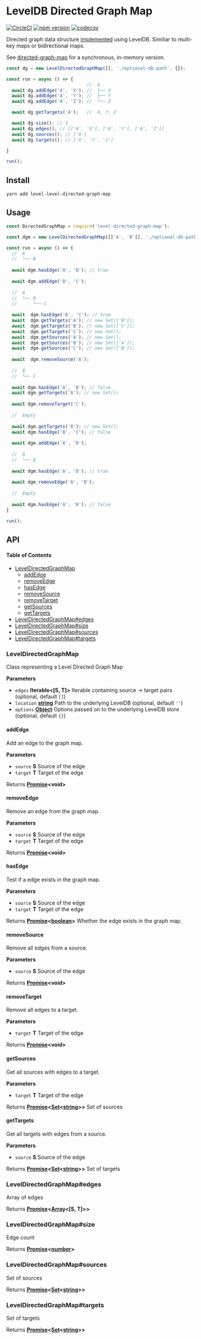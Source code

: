 # LevelDB Directed Graph Map

[![CircleCI](https://circleci.com/gh/wehriam/level-directed-graph-map.svg?style=svg)](https://circleci.com/gh/wehriam/level-directed-graph-map) [![npm version](https://badge.fury.io/js/level-directed-graph-map.svg)](http://badge.fury.io/js/level-directed-graph-map) [![codecov](https://codecov.io/gh/wehriam/level-directed-graph-map/branch/master/graph/badge.svg)](https://codecov.io/gh/wehriam/level-directed-graph-map)

Directed graph data structure [implemented](https://github.com/wehriam/level-directed-graph-map/blob/master/src/index.js) using LevelDB. Similiar to multi-key maps or bidirectional maps.

See [directed-graph-map](https://www.npmjs.com/package/directed-graph-map) for a synchronous, in-memory version.

```js
const dg = new LevelDirectedGraphMap([], './optional-db-path', {});

const run = async () => {
                              //  A
  await dg.addEdge('A', 'X'); //  ├── X
  await dg.addEdge('A', 'Y'); //  ├── Y
  await dg.addEdge('A', 'Z'); //  └── Z

  await dg.getTargets('A');   //  X, Y, Z

  await dg.size(); // 3
  await dg.edges(); // [['A', 'X'], ['A', 'Y'], ['A', 'Z']]
  await dg.sources(); // ['A']
  await dg.targets(); // ['X', 'Y', 'z']

}

run();
```

## Install

`yarn add level-level-directed-graph-map`

## Usage

```js
const DirectedGraphMap = require('level-directed-graph-map');

const dgm = new LevelDirectedGraphMap([['A', 'B']], './optional-db-path', {});

const run = async () => {
  //  A
  //  └── B
  
  await dgm.hasEdge('A', 'B'); // true
  
  await dgm.addEdge('B', 'C');
  
  //  A
  //  └── B
  //      └── C
  
  await  dgm.hasEdge('B', 'C'); // true
  await  dgm.getTargets('A'); // new Set(['B']);
  await  dgm.getTargets('B'); // new Set(['C']);
  await  dgm.getTargets('C'); // new Set();
  await  dgm.getSources('A'); // new Set();
  await  dgm.getSources('B'); // new Set(['A']);
  await  dgm.getSources('C'); // new Set(['B']);
  
  await  dgm.removeSource('A');
  
  //  B
  //  └── C
  
  await dgm.hasEdge('A', 'B'); // false
  await dgm.getTargets('A'); // new Set();
  
  await dgm.removeTarget('C');
  
  //  Empty
  
  await dgm.getTargets('B'); // new Set();
  await dgm.hasEdge('B', 'C'); // false
  
  await dgm.addEdge('A', 'B');
  
  //  A
  //  └── B
  
  await dgm.hasEdge('A', 'B'); // true
  
  await dgm.removeEdge('A', 'B');
  
  //  Empty
  
  await dgm.hasEdge('A', 'B'); // false
}

run();
```

## API

<!-- Generated by documentation.js. Update this documentation by updating the source code. -->

#### Table of Contents

-   [LevelDirectedGraphMap](#leveldirectedgraphmap)
    -   [addEdge](#addedge)
    -   [removeEdge](#removeedge)
    -   [hasEdge](#hasedge)
    -   [removeSource](#removesource)
    -   [removeTarget](#removetarget)
    -   [getSources](#getsources)
    -   [getTargets](#gettargets)
-   [LevelDirectedGraphMap#edges](#leveldirectedgraphmapedges)
-   [LevelDirectedGraphMap#size](#leveldirectedgraphmapsize)
-   [LevelDirectedGraphMap#sources](#leveldirectedgraphmapsources)
-   [LevelDirectedGraphMap#targets](#leveldirectedgraphmaptargets)

### LevelDirectedGraphMap

Class representing a Level Directed Graph Map

**Parameters**

-   `edges` **Iterable&lt;\[S, T]>** Iterable containing source -> target pairs (optional, default `[]`)
-   `location` **[string](https://developer.mozilla.org/docs/Web/JavaScript/Reference/Global_Objects/String)** Path to the underlying LevelDB (optional, default `''`)
-   `options` **[Object](https://developer.mozilla.org/docs/Web/JavaScript/Reference/Global_Objects/Object)** Options passed on to the underlying LevelDB store (optional, default `{}`)

#### addEdge

Add an edge to the graph map.

**Parameters**

-   `source` **S** Source of the edge
-   `target` **T** Target of the edge

Returns **[Promise](https://developer.mozilla.org/docs/Web/JavaScript/Reference/Global_Objects/Promise)&lt;void>** 

#### removeEdge

Remove an edge from the graph map.

**Parameters**

-   `source` **S** Source of the edge
-   `target` **T** Target of the edge

Returns **[Promise](https://developer.mozilla.org/docs/Web/JavaScript/Reference/Global_Objects/Promise)&lt;void>** 

#### hasEdge

Test if a edge exists in the graph map.

**Parameters**

-   `source` **S** Source of the edge
-   `target` **T** Target of the edge

Returns **[Promise](https://developer.mozilla.org/docs/Web/JavaScript/Reference/Global_Objects/Promise)&lt;[boolean](https://developer.mozilla.org/docs/Web/JavaScript/Reference/Global_Objects/Boolean)>** Whether the edge exists in the graph map.

#### removeSource

Remove all edges from a source.

**Parameters**

-   `source` **S** Source of the edge

Returns **[Promise](https://developer.mozilla.org/docs/Web/JavaScript/Reference/Global_Objects/Promise)&lt;void>** 

#### removeTarget

Remove all edges to a target.

**Parameters**

-   `target` **T** Target of the edge

Returns **[Promise](https://developer.mozilla.org/docs/Web/JavaScript/Reference/Global_Objects/Promise)&lt;void>** 

#### getSources

Get all sources with edges to a target.

**Parameters**

-   `target` **T** Target of the edge

Returns **[Promise](https://developer.mozilla.org/docs/Web/JavaScript/Reference/Global_Objects/Promise)&lt;[Set](https://developer.mozilla.org/docs/Web/JavaScript/Reference/Global_Objects/Set)&lt;[string](https://developer.mozilla.org/docs/Web/JavaScript/Reference/Global_Objects/String)>>** Set of sources

#### getTargets

Get all targets with edges from a source.

**Parameters**

-   `source` **S** Source of the edge

Returns **[Promise](https://developer.mozilla.org/docs/Web/JavaScript/Reference/Global_Objects/Promise)&lt;[Set](https://developer.mozilla.org/docs/Web/JavaScript/Reference/Global_Objects/Set)&lt;[string](https://developer.mozilla.org/docs/Web/JavaScript/Reference/Global_Objects/String)>>** Set of targets

### LevelDirectedGraphMap#edges

Array of edges

Returns **[Promise](https://developer.mozilla.org/docs/Web/JavaScript/Reference/Global_Objects/Promise)&lt;[Array](https://developer.mozilla.org/docs/Web/JavaScript/Reference/Global_Objects/Array)&lt;\[S, T]>>** 

### LevelDirectedGraphMap#size

Edge count

Returns **[Promise](https://developer.mozilla.org/docs/Web/JavaScript/Reference/Global_Objects/Promise)&lt;[number](https://developer.mozilla.org/docs/Web/JavaScript/Reference/Global_Objects/Number)>** 

### LevelDirectedGraphMap#sources

Set of sources

Returns **[Promise](https://developer.mozilla.org/docs/Web/JavaScript/Reference/Global_Objects/Promise)&lt;[Set](https://developer.mozilla.org/docs/Web/JavaScript/Reference/Global_Objects/Set)&lt;[string](https://developer.mozilla.org/docs/Web/JavaScript/Reference/Global_Objects/String)>>** 

### LevelDirectedGraphMap#targets

Set of targets

Returns **[Promise](https://developer.mozilla.org/docs/Web/JavaScript/Reference/Global_Objects/Promise)&lt;[Set](https://developer.mozilla.org/docs/Web/JavaScript/Reference/Global_Objects/Set)&lt;[string](https://developer.mozilla.org/docs/Web/JavaScript/Reference/Global_Objects/String)>>** 

